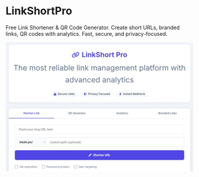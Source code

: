 # LinkShortPro
Free Link Shortener &amp; QR Code Generator. Create short URLs, branded links, QR codes with analytics. Fast, secure, and privacy-focused.

![Free online link shortner](https://github.com/rahul-sharma-alx/LinkShortPro/blob/main/LinkShortPro.png)
